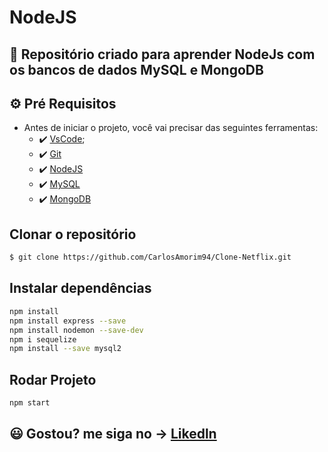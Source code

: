 # NodeJS

## 🚀 Repositório criado para aprender NodeJs com os bancos de dados MySQL e MongoDB


## ⚙ Pré Requisitos

- Antes de iniciar o projeto, você vai precisar das seguintes ferramentas: 
    - ✔️ [VsCode](https://code.visualstudio.com/download);
    - ✔️ [Git](https://git-scm.com/)
    - ✔️ [NodeJS](https://nodejs.org/en/download/)
    - ✔️ [MySQL](https://www.mysql.com/)
    - ✔️ [MongoDB](https://www.mongodb.com/)

## Clonar o repositório
```bash
$ git clone https://github.com/CarlosAmorim94/Clone-Netflix.git
```

## Instalar dependências
```bash
npm install
npm install express --save
npm install nodemon --save-dev
npm i sequelize
npm install --save mysql2
```

## Rodar Projeto
```bash
npm start
```

## 😃 Gostou? me siga no -> [Likedln](https://www.linkedin.com/in/CarlosAmorim94/)
